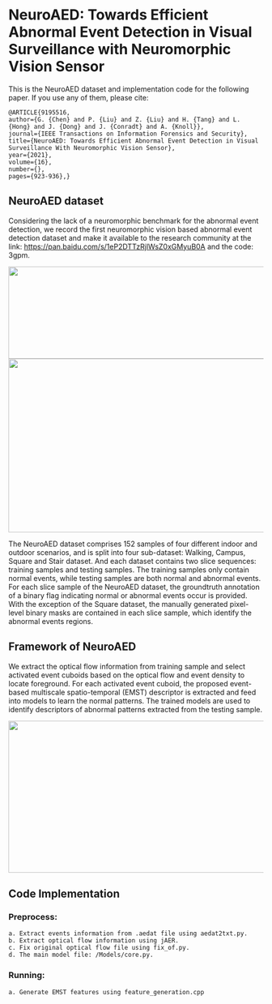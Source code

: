 # NeuroAED: Towards Efficient Abnormal Event Detection in Visual Surveillance with Neuromorphic Vision Sensor
This is the NeuroAED dataset and implementation code for the following paper. If you use any of them, please cite: 
```
@ARTICLE{9195516,  
author={G. {Chen} and P. {Liu} and Z. {Liu} and H. {Tang} and L. {Hong} and J. {Dong} and J. {Conradt} and A. {Knoll}},  
journal={IEEE Transactions on Information Forensics and Security},   
title={NeuroAED: Towards Efficient Abnormal Event Detection in Visual Surveillance With Neuromorphic Vision Sensor},   
year={2021},  
volume={16},  
number={},  
pages={923-936},}
```
## NeuroAED dataset
Considering the lack of a neuromorphic benchmark for the abnormal event detection, we record the first neuromorphic vision based abnormal event detection dataset and make it available to the research community at the link: https://pan.baidu.com/s/1eP2DTTzRjlWsZ0xGMyuB0A and the code: 3gpm. 

<img height="182" width='800' src='https://github.com/ispc-lab/NeuroAED/blob/master/images/Dataset_description.png'>


<img height="343" width='800' src='https://github.com/ispc-lab/NeuroAED/blob/master/images/Dataset_samples.png'>

The NeuroAED dataset comprises 152 samples of four different indoor and outdoor scenarios, and is split into four sub-dataset: Walking, Campus, Square and Stair dataset. And each dataset contains two slice sequences: training samples and testing samples. The training samples only contain normal events, while testing samples are both normal and abnormal events. For each slice sample of the NeuroAED dataset, the groundtruth annotation of a binary flag indicating normal or abnormal events occur is provided. With the exception of the Square dataset, the manually generated pixel-level binary masks are contained in each slice sample, which identify the abnormal events regions.

## Framework of NeuroAED
We extract the optical flow information from training sample and select activated event cuboids based on the optical flow and event density to locate foreground. For each activated event cuboid, the proposed event-based multiscale spatio-temporal (EMST) descriptor is extracted and feed into models to learn the normal patterns. The trained models are used to identify descriptors of abnormal patterns extracted from the testing sample.

<img height="300" width = '800' src ='https://github.com/ispc-lab/NeuroAED/blob/master/images/Figure1.png'>

## Code Implementation  
### Preprocess:

    a. Extract events information from .aedat file using aedat2txt.py. 
    b. Extract optical flow information using jAER.
    c. Fix original optical flow file using fix_of.py.
    d. The main model file: /Models/core.py.
    
### Running:

    a. Generate EMST features using feature_generation.cpp

